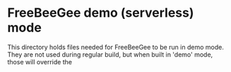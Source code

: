 # FreeBeeGee demo (serverless) mode

This directory holds files needed for FreeBeeGee to be run in demo mode. They are not used during regular build, but when built in 'demo' mode, those will override the
